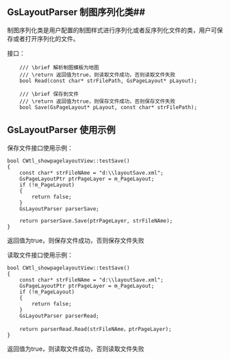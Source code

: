 ## GsLayoutParser 制图序列化类##
制图序列化类是用户配置的制图样式进行序列化或者反序列化文件的类，用户可保存或者打开序列化的文件。



接口：
```
	/// \brief 解析制图模板为地图
	/// \return 返回值为true，则读取文件成功，否则读取文件失败
	bool Read(const char* strFilePath, GsPageLayout* pLayout);

	/// \brief 保存到文件
	/// \return 返回值为true，则保存文件成功，否则保存文件失败
	bool Save(GsPageLayout* pLayout, const char* strFilePath);

```


## GsLayoutParser 使用示例 ##

保存文件接口使用示例：
```
bool CWtl_showpagelayoutView::testSave()
{
	const char* strFileNAme = "d:\\layoutSave.xml";
	GsPageLayoutPtr ptrPageLayer = m_PageLayout;
	if (!m_PageLayout)
	{
		return false;
	}
	GsLayoutParser parserSave;

	return parserSave.Save(ptrPageLayer, strFileNAme);
}
```
返回值为true，则保存文件成功，否则保存文件失败


读取文件接口使用示例：
```
bool CWtl_showpagelayoutView::testSave()
{
	const char* strFileNAme = "d:\\layoutSave.xml";
	GsPageLayoutPtr ptrPageLayer = m_PageLayout;
	if (!m_PageLayout)
	{
		return false;
	}
	GsLayoutParser parserRead;

	return parserRead.Read(strFileNAme，ptrPageLayer);
}
```
返回值为true，则读取文件成功，否则读取文件失败
